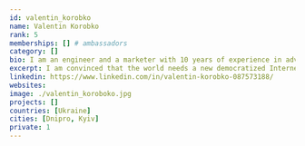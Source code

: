 ```yaml
---
id: valentin_korobko
name: Valentin Korobko
rank: 5
memberships: [] # ambassadors
category: []
bio: I am an engineer and a marketer with 10 years of experience in advertising and sales. I also worked in the financial sector, was recognized as the best specialist for managing finances of private individuals in Ukraine in 2011. I like to develop and constantly set for myself ambitious goals that are good for society. For over 4 years I have been studying the blockchain technology and cryptocurrency. I like teamwork, especially when the team reaches the top and the intended goals. I`m a communicable, fair and happy person.I am convinced that the world needs a new democratized Internet that will protect the personal confidentiality, neutrality and security of everyone in this world.
excerpt: I am convinced that the world needs a new democratized Internet. I believe in ThreeFold technology.
linkedin: https://www.linkedin.com/in/valentin-korobko-087573188/
websites: 
image: ./valentin_koroboko.jpg
projects: []
countries: [Ukraine]
cities: [Dnipro, Kyiv]
private: 1
---
```

